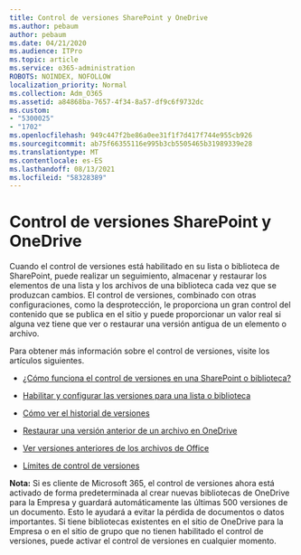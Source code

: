 ```yaml
---
title: Control de versiones SharePoint y OneDrive
ms.author: pebaum
author: pebaum
ms.date: 04/21/2020
ms.audience: ITPro
ms.topic: article
ms.service: o365-administration
ROBOTS: NOINDEX, NOFOLLOW
localization_priority: Normal
ms.collection: Adm_O365
ms.assetid: a84868ba-7657-4f34-8a57-df9c6f9732dc
ms.custom:
- "5300025"
- "1702"
ms.openlocfilehash: 949c447f2be86a0ee31f1f7d417f744e955cb926
ms.sourcegitcommit: ab75f66355116e995b3cb5505465b31989339e28
ms.translationtype: MT
ms.contentlocale: es-ES
ms.lasthandoff: 08/13/2021
ms.locfileid: "58328389"
---
```

# <a name="versioning-in-sharepoint-and-onedrive"></a>Control de versiones SharePoint y OneDrive 


Cuando el control de versiones está habilitado en su lista o biblioteca de SharePoint, puede realizar un seguimiento, almacenar y restaurar los elementos de una lista y los archivos de una biblioteca cada vez que se produzcan cambios. El control de versiones, combinado con otras configuraciones, como la desprotección, le proporciona un gran control del contenido que se publica en el sitio y puede proporcionar un valor real si alguna vez tiene que ver o restaurar una versión antigua de un elemento o archivo.

Para obtener más información sobre el control de versiones, visite los artículos siguientes.

- [¿Cómo funciona el control de versiones en una SharePoint o biblioteca?](https://support.office.com/article/how-does-versioning-work-in-a-sharepoint-list-or-library-0f6cd105-974f-44a4-aadb-43ac5bdfd247)

- [Habilitar y configurar las versiones para una lista o biblioteca](https://support.office.com/article/enable-and-configure-versioning-for-a-list-or-library-1555d642-23ee-446a-990a-bcab618c7a37?ocmsassetID=HA102772148&amp;CTT=3&amp;CorrelationId=52441bb1-a619-4375-89d5-19d28769890f)

- [Cómo ver el historial de versiones](https://support.office.com/article/View-the-version-history-of-an-item-or-file-in-a-list-or-library-53262060-5092-424D-A50B-C798B0EC32B1)

- [Restaurar una versión anterior de un archivo en OneDrive](https://support.office.com/article/restore-a-previous-version-of-a-file-in-onedrive-159cad6d-d76e-4981-88ef-de6e96c93893)

- [Ver versiones anteriores de los archivos de Office](https://support.office.com/article/view-previous-versions-of-office-files-5c1e076f-a9c9-41b8-8ace-f77b9642e2c2)

- [Límites de control de versiones](https://docs.microsoft.com/office365/servicedescriptions/sharepoint-online-service-description/sharepoint-online-limits)

**Nota:** Si es cliente de Microsoft 365, el control de versiones ahora está activado de forma predeterminada al crear nuevas bibliotecas de OneDrive para la Empresa y guardará automáticamente las últimas 500 versiones de un documento. Esto le ayudará a evitar la pérdida de documentos o datos importantes. Si tiene bibliotecas existentes en el sitio de OneDrive para la Empresa o en el sitio de grupo que no tienen habilitado el control de versiones, puede activar el control de versiones en cualquier momento.


